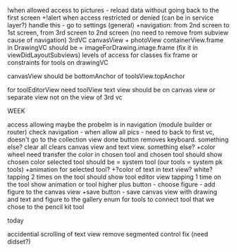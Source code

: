 !when allowed access to pictures - reload data without going back to the first screen
+!alert when access restricted or denied (can be in service layer?) handle this - go to settings (general)
+navigation: from 2nd screen to 1st screen, from 3rd screen to 2nd screen (no need to remove from subview cause of navigation)
3rdVC canvasView + photoView
containerView.frame in DrawingVC should be = imageForDrawing.image.frame (fix it in viewDidLayoutSubviews)
levels of access for classes
fix frame or constraints for tools on drawingVC

canvasView should be bottomAnchor of toolsView.topAnchor

for toolEditorView need toolView
text view should be on canvas view or separate view not on the view of 3rd vc

WEEK

access allowing maybe the probelm is in navigation (module builder or router)
check navigation - when allow all pics - need to back to first vc, doesn't go to the collection view
done button removes keyboard. something else?
clear all clears canvas view and text view. something else?
+color wheel need transfer the color in chosen tool and chosen tool should show chosen color
selected tool should be = system tool (our tools = system pk tools)
+animation for selected tool?
+?color of text in text view? white?
tapping 2 times on the tool should show tool editor view
tapping 1 time on the tool show animation or tool higher
plus button - choose figure - add figure to the canvas view
+save button - save canvas view with drawing and text and figure to the gallery
enum for tools to connect tool that we chose to the pencil kit tool

today

accidential scrolling of text view remove
segmented control fix (need didset?)


